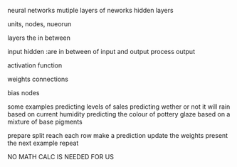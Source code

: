 neural networks
mutiple layers of neworks
hidden layers

units, nodes, nueorun

layers
the in between

input
hidden :are in between of input and output process
output

activation function

weights connections

bias nodes

some examples
predicting levels of sales 
predicting wether or not it will rain based on current humidity
predicting the colour of pottery glaze based on a mixture of base pigments

prepare
split
reach each row
make a prediction
update the weights
present the next example
repeat

NO MATH CALC IS NEEDED FOR US